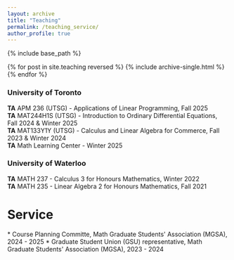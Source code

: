 ```yaml
---
layout: archive
title: "Teaching"
permalink: /teaching_service/
author_profile: true
---
```


{% include base_path %}

{% for post in site.teaching reversed %}
  {% include archive-single.html %}
{% endfor %}

<!--- Changes and Updates Start Here -->

### University of Toronto
**TA** APM 236 (UTSG) - Applications of Linear Programming, Fall 2025 \
**TA** MAT244H1S (UTSG) - Introduction to Ordinary Differential Equations, Fall 2024 & Winter 2025 \
**TA** MAT133Y1Y (UTSG) - Calculus and Linear Algebra for Commerce, Fall 2023 & Winter 2024 \
**TA** Math Learning Center - Winter 2025

### University of Waterloo
**TA** MATH 237 - Calculus 3 for Honours Mathematics, Winter 2022 \
**TA** MATH 235 - Linear Algebra 2 for Honours Mathematics, Fall 2021


<!--- <span> **Service** </span> --->
<h1 class="page__title">Service</h1>
* Course Planning Committe, Math Graduate Students' Association (MGSA), 2024 - 2025
* Graduate Student Union (GSU) representative, Math Graduate Students' Association (MGSA), 2023 - 2024
